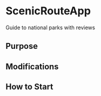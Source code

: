 # ScenicRouteApp
Guide to national parks with reviews

## Purpose

## Modifications 

## How to Start 


